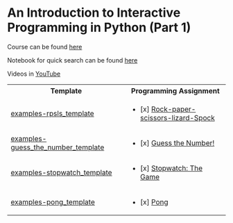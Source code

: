 # An Introduction to Interactive Programming in Python (Part 1)

Course can be found [here](https://www.coursera.org/learn/interactive-python-1)

Notebook for quick search can be found [here](https://ssq.github.io/2017/09/26/Coursera%20RU%20Fundamentals%20of%20Computing%20Specialization/#An-Introduction-to-Interactive-Programming-in-Python-Part-1)  

Videos in [YouTube](https://www.youtube.com/playlist?list=PL0AtGYcg6CP-NyUccbNYYrJG0d-mI9By8)
<table>
  <tr>
    <th>Template</th>
    <th>Programming Assignment</th>
  </tr>
  <tr>
    <td>
      <a href="http://www.codeskulptor.org/#examples-rpsls_template.py">examples-rpsls_template</a>
    </td>
    <td>
      <ul>
        <li>
          [x] <a href="http://www.codeskulptor.org/#user43_2OiD0caumf_0.py">Rock-paper-scissors-lizard-Spock</a>
        </li>
      </ul>
    </td>
  </tr>
  <tr>
    <td>
      <a href="http://www.codeskulptor.org/#examples-guess_the_number_template.py">examples-guess_the_number_template</a>
    </td>
    <td>
      <ul>
        <li>
          [x] <a href="http://www.codeskulptor.org/#user43_h8ZiuoEmml_0.py">Guess the Number!</a>
        </li>
      </ul>
    </td>
  </tr>
  <tr>
    <td>
      <a href="http://www.codeskulptor.org/#examples-stopwatch_template.py">examples-stopwatch_template</a>
    </td>
    <td>
      <ul>
        <li>
          [x] <a href="http://www.codeskulptor.org/#user43_VIajy7NaN1_1.py">Stopwatch: The Game</a>
        </li>
      </ul>
    </td>
  </tr>
  <tr>
    <td>
      <a href="http://www.codeskulptor.org/#examples-pong_template.py">examples-pong_template</a>
    </td>
    <td>
      <ul>
        <li>
          [x] <a href="http://www.codeskulptor.org/#user43_6MWjxkY0pr_1.py">Pong</a>
        </li>
      </ul>
    </td>
  </tr>
</table>



